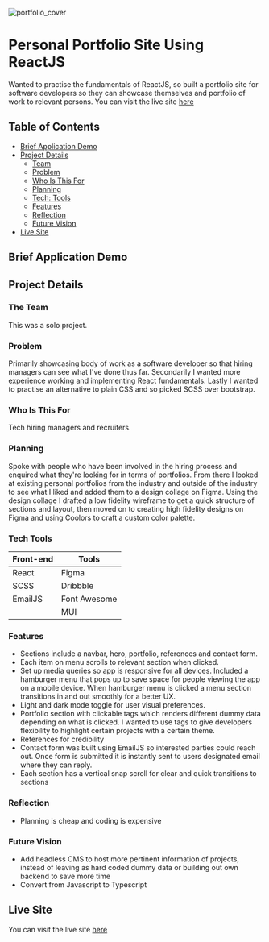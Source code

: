 ![portfolio_cover](https://user-images.githubusercontent.com/91844917/169305985-6e1eaea9-5fe9-4574-981a-4254a6fb0220.png)

# Personal Portfolio Site Using ReactJS

Wanted to practise the fundamentals of ReactJS, so built a portfolio site for software developers so they can showcase themselves and portfolio of work to relevant persons. You can visit the live site [here](https://thuan-dev-portfolio-v1.netlify.app/.)

## Table of Contents

- [Brief Application Demo](#brief-application-demo)
- [Project Details](#project-details)<br>
    - [Team](#the-team)<br>
    - [Problem](#problem)<br>
    - [Who Is This For](#who-is-this-for)
    - [Planning](#planning)
    - [Tech: Tools](#tech-tools)
    - [Features](#features)
    - [Reflection](#reflection)
    - [Future Vision](#future-vision)
- [Live Site](#live-site)

## Brief Application Demo

## Project Details

### The Team
This was a solo project.

### Problem
Primarily showcasing body of work as a software developer so that hiring managers can see what I've done thus far. Secondarily I wanted more experience working and implementing React fundamentals.
Lastly I wanted to practise an alternative to plain CSS and so picked SCSS over bootstrap.

### Who Is This For
Tech hiring managers and recruiters.

### Planning
Spoke with people who have been involved in the hiring process and enquired what they're looking for in terms of portfolios. From there I looked at existing personal portfolios from the industry and outside of the industry to see what I liked and added them to a design collage on Figma. Using the design collage I drafted a low fidelity wireframe to get a quick structure of sections and layout, then moved on to creating high fidelity designs on Figma and using Coolors to craft a custom color palette.

### Tech Tools

| Front-end | Tools        |
| --------- | ------------ |
| React     | Figma        |
| SCSS      | Dribbble     |
| EmailJS   | Font Awesome |
|           | MUI          |


### Features
- Sections include a navbar, hero, portfolio, references and contact form.
- Each item on menu scrolls to relevant section when clicked.
- Set up media queries so app is responsive for all devices. Included a hamburger menu that pops up to save space for people viewing the app on a mobile device. When hamburger menu is clicked a menu section transitions in and out smoothly for a better UX.
- Light and dark mode toggle for user visual preferences.
- Portfolio section with clickable tags which renders different dummy data depending on what is clicked. I wanted to use tags to give developers flexibility to highlight certain projects with a certain theme.
- References for credibility
- Contact form was built using EmailJS so interested parties could reach out. Once form is submitted it is instantly sent to users designated email where they can reply.
- Each section has a vertical snap scroll for clear and quick transitions to sections

### Reflection
- Planning is cheap and coding is expensive

### Future Vision
- Add headless CMS to host more pertinent information of projects, instead of leaving as hard coded dummy data or building out own backend to save more time
- Convert from Javascript to Typescript

## Live Site
You can visit the live site [here](https://thuan-dev-portfolio-v1.netlify.app/.)
